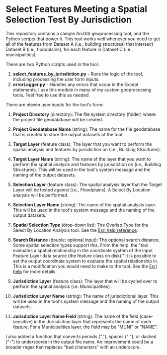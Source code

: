 # Select Features Meeting a Spatial Selection Test By Jurisdiction

This repository contains a sample ArcGIS geoprocessing tool, and the Python scripts that power it.  This tool works well whenever you need to get all of the features from Dataset A (i.e., building structures) that intersect Dataset B (i.e., floodplains), for each feature in Dataset C (i.e., municipalities).

There are two Python scripts used in the tool:

1. **select_features_by_jurisdiction.py** - Runs the logic of the tool, including processing the user form inputs.
2. **errorLogger.py** - Handles any errors that occur in the Except statements.  I use this module in many of my custom geoprocessing tools.  Feel free to use this as needed. 

There are eleven user inputs for the tool's form:

1. **Project Directory** (directory): The file system directory (folder) where the project file geodatabase will be created.

2. **Project Geodatabase Name** (string): The name for the file geodatabase that is created to store the output datasets of the tool.

3. **Target Layer** (feature class): The layer that you want to perform the spatial analysis and features by jurisdiction on (i.e., Building Structures). 

4. **Target Layer Name** (string): The name of the layer that you want to perform the spatial analysis and features by jurisdiction on (i.e., Building Structures). This will be used in the tool's system message and the naming of the output datasets.

5. **Selection Layer** (feature class): The spatial analysis layer that the Target Layer will be tested against (i.e., Floodplains). A Select By Location analysis will be performed.

6. **Selection Layer Name** (string): The name of the spatial analysis layer. This will be used in the tool's system message and the naming of the output datasets.

7. **Spatial Selection Type** (drop-down list): The Overlap Type for the Select By Location Analysis  tool.  See the [Esri help reference](http://desktop.arcgis.com/en/arcmap/10.5/tools/data-management-toolbox/select-layer-by-location.htm).

8. **Search Distance** (double; optional input): The optional search distance. Some spatial selection types support this.  From the help: the "tool evaluates a spatial relationship in the coordinate system of the Input Feature Layer data source (the feature class on disk)."  It is possible to set the output coordinate system to evaluate the spatial relationship in.  This is a modification you would need to make to the tool.  See the [Esri help](http://desktop.arcgis.com/en/arcmap/10.5/tools/environments/output-coordinate-system.htm) for more details. 

9. **Jurisdiction Layer** (feature class): The layer that will be cycled over to perform the spatial analysis (i.e. Municipalities).

10. **Jurisdiction Layer Name** (string): The name of jurisdictional layer. This will be used in the tool's system message and the naming of the output datasets.

11. **Jurisdiction Layer Name Field** (string): The name of the field (case-sensitive) in the Jurisdiction layer that represents the name of each feature. For a Municipalities layer, the field may be "MUNI" or "NAME".

I also added a function that converts periods ("."), spaces (" "), or dashed ("-") to underscores in the output file name.  An improvement could be a broader regex that replaces "bad characters" with an underscore.